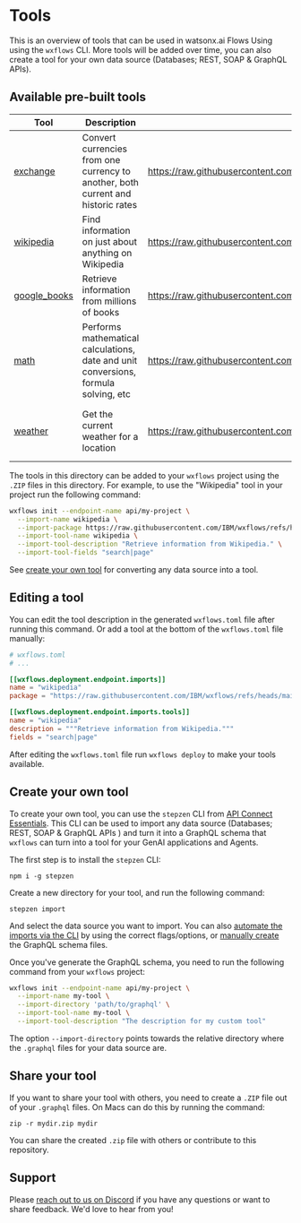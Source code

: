 # Tools

This is an overview of tools that can be used in watsonx.ai Flows Using using the `wxflows` CLI. More tools will be added over time, you can also create a tool for your own data source (Databases; REST, SOAP & GraphQL APIs).

## Available pre-built tools

| Tool | Description | File | Auth |
|------|-------------|------|--------|
| [exchange](/tools/exchange/README.md) | Convert currencies from one currency to another, both current and historic rates | https://raw.githubusercontent.com/IBM/wxflows/refs/heads/main/tools/exchange.zip | No API Key required |
| [wikipedia](/tools/wikipedia/README.md) | Find information on just about anything on Wikipedia | https://raw.githubusercontent.com/IBM/wxflows/refs/heads/main/tools/wikipedia.zip | No API Key required |
| [google_books](/tools/google_books/README.md) | Retrieve information from millions of books | https://raw.githubusercontent.com/IBM/wxflows/refs/heads/main/tools/google_books.zip | No API Key required |
| [math](/tools/math/README.md) | Performs mathematical calculations, date and unit conversions, formula solving, etc | https://raw.githubusercontent.com/IBM/wxflows/refs/heads/main/tools/math.zip | No API Key required |
| [weather](/tools/weather/README.md) | Get the current weather for a location | https://raw.githubusercontent.com/IBM/wxflows/refs/heads/main/tools/weather.zip | API Key needed, see [here](/tools/weather/README.md) for instructions |

The tools in this directory can be added to your `wxflows` project using the `.ZIP` files in this directory. For example, to use the "Wikipedia" tool in your project run the following command:

```bash
wxflows init --endpoint-name api/my-project \
  --import-name wikipedia \
  --import-package https://raw.githubusercontent.com/IBM/wxflows/refs/heads/main/tools/wikipedia.zip \
  --import-tool-name wikipedia \
  --import-tool-description "Retrieve information from Wikipedia." \
  --import-tool-fields "search|page"
```

See [create your own tool](#create-your-own-tool) for converting any data source into a tool.

## Editing a tool

You can edit the tool description in the generated `wxflows.toml` file after running this command. Or add a tool at the bottom of the `wxflows.toml` file manually:

```toml
# wxflows.toml
# ...

[[wxflows.deployment.endpoint.imports]]
name = "wikipedia"
package = "https://raw.githubusercontent.com/IBM/wxflows/refs/heads/main/tools/wikipedia.zip"

[[wxflows.deployment.endpoint.imports.tools]]
name = "wikipedia"
description = """Retrieve information from Wikipedia."""
fields = "search|page"
```

After editing the `wxflows.toml` file run `wxflows deploy` to make your tools available.

## Create your own tool

To create your own tool, you can use the `stepzen` CLI from [API Connect Essentials](https://dashboard.ibm.stepzen.com/). This CLI can be used to import any data source (Databases; REST, SOAP & GraphQL APIs ) and turn it into a GraphQL schema that `wxflows` can turn into a tool for your GenAI applications and Agents.

The first step is to install the `stepzen` CLI:

```
npm i -g stepzen
```

Create a new directory for your tool, and run the following command:

```
stepzen import 
```

And select the data source you want to import. You can also [automate the imports via the CLI](https://www.ibm.com/docs/en/api-connect/ace/saas?topic=schemas-tutorials-creating-graphql-apis) by using the correct flags/options, or [manually create](https://www.ibm.com/docs/en/api-connect/ace/saas?topic=schemas-connecting-backends-custom-directives) the GraphQL schema files.


Once you've generate the GraphQL schema, you need to run the following command from your `wxflows` project:

```bash
wxflows init --endpoint-name api/my-project \
  --import-name my-tool \
  --import-directory 'path/to/graphql' \
  --import-tool-name my-tool \
  --import-tool-description "The description for my custom tool"
```

The option `--import-directory` points towards the relative directory where the `.graphql` files for your data source are.

## Share your tool

If you want to share your tool with others, you need to create a `.ZIP` file out of your `.graphql` files. On Macs can do this by running the command:

```
zip -r mydir.zip mydir
```

You can share the created `.zip` file with others or contribute to this repository.

## Support

Please [reach out to us on Discord](https://ibm.biz/wxflows-discord) if you have any questions or want to share feedback. We'd love to hear from you!

